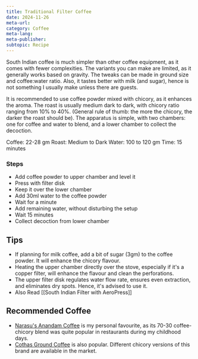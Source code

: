 ```yaml
---
title: Traditional Filter Coffee
date: 2024-11-26
meta-url: 
category: Coffee
meta-lang: 
meta-publisher: 
subtopic: Recipe
---
```


South Indian coffee is much simpler than other coffee equipment, as it comes with fewer complexities. The variants you can make are limited, as it generally works based on gravity. The tweaks can be made in ground size and coffee:water ratio. Also, it tastes better with milk (and sugar), hence is not something I usually make unless there are guests. 

It is recommended to use coffee powder mixed with chicory, as it enhances the aroma. The roast is usually medium dark to dark, with chicory ratio ranging from 10% to 40%. (General rule of thumb: the more the chicory, the darker the roast should be). The apparatus is simple, with two chambers: one for coffee and water to blend, and a lower chamber to collect the decoction. 

Coffee: 22-28 gm
Roast: Medium to Dark
Water: 100 to 120 gm
Time: 15 minutes

### Steps 
- Add coffee powder to upper chamber and level it
- Press with filter disk
- Keep it over the lower chamber
- Add 30ml water to the coffee powder
- Wait for a minute
- Add remaining water, without disturbing the setup
- Wait 15 minutes
- Collect decoction from lower chamber 

## Tips
- If planning for milk coffee, add a bit of sugar (3gm) to the coffee powder. It will enhance the chicory flavour.
- Heating the upper chamber directly over the stove, especially if it's a copper filter, will enhance the flavour and clean the perforations. 
- The upper filter disk regulates water flow rate, ensures even extraction, and eliminates dry spots. Hence, it's advised to use it.
- Also Read [[South Indian Filter with AeroPress]]

## Recommended Coffee
- [Narasu's Anandam Coffee](https://amzn.to/3AabNqJ) is my personal favourite, as its 70-30 coffee-chicory blend was quite popular in restaurants during my childhood days.
- [Cothas Ground Coffee](https://amzn.to/3Uovz8Q) is also popular. Different chicory versions of this brand are available in the market.